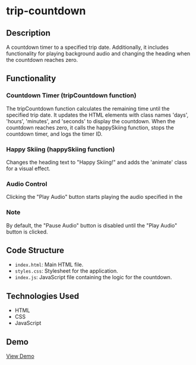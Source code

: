 # trip-countdown

## Description

A countdown timer to a specified trip date. Additionally, it includes functionality for playing background audio and changing the heading when the countdown reaches zero.

## Functionality

### Countdown Timer (tripCountdown function)
The tripCountdown function calculates the remaining time until the specified trip date.
It updates the HTML elements with class names 'days', 'hours', 'minutes', and 'seconds' to display the countdown.
When the countdown reaches zero, it calls the happySkiing function, stops the countdown timer, and logs the timer ID.
### Happy Skiing (happySkiing function)
Changes the heading text to "Happy Skiing!" and adds the 'animate' class for a visual effect.
### Audio Control
Clicking the "Play Audio" button starts playing the audio specified in the <audio> tag.
Clicking the "Pause Audio" button pauses the audio playback.
### Note
By default, the "Pause Audio" button is disabled until the "Play Audio" button is clicked.

## Code Structure

- `index.html`: Main HTML file.
- `styles.css`: Stylesheet for the application.
- `index.js`: JavaScript file containing the logic for the countdown.

## Technologies Used

- HTML
- CSS
- JavaScript

## Demo

[View Demo](https://ski-trip-countdown.glitch.me/)


